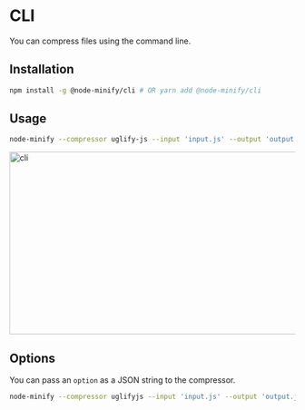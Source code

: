 # CLI

You can compress files using the command line.

## Installation

```bash
npm install -g @node-minify/cli # OR yarn add @node-minify/cli
```

## Usage

```bash
node-minify --compressor uglify-js --input 'input.js' --output 'output.js'
```

<img src="../static/cli.png" width="749" height="322" alt="cli">

## Options

You can pass an `option` as a JSON string to the compressor.

```bash
node-minify --compressor uglifyjs --input 'input.js' --output 'output.js' --option '{"warnings": true, "mangle": false}'
```
